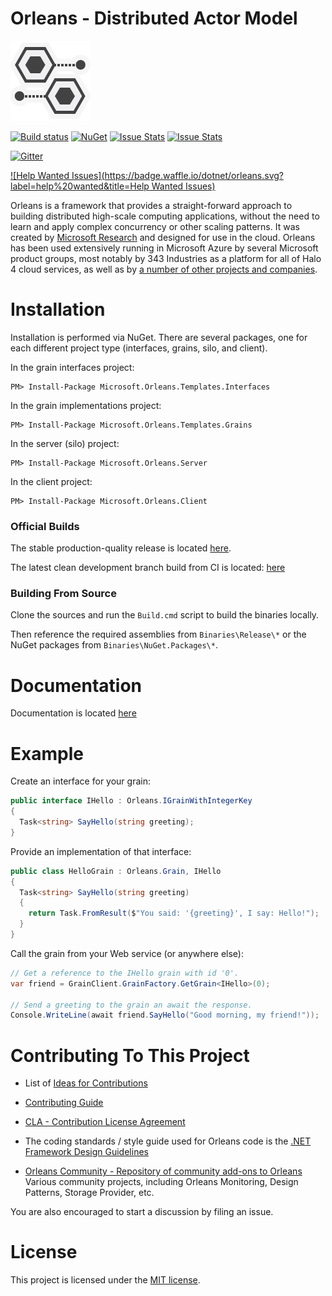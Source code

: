 Orleans - Distributed Actor Model
=======

![Orleans logo](https://github.com/dotnet/orleans/blob/gh-pages/Icons/Orleans/OrleansSDK_128x.png)


[![Build status](http://dotnet-ci.cloudapp.net/job/dotnet_orleans/job/innerloop/badge/icon)](http://dotnet-ci.cloudapp.net/job/dotnet_orleans/job/innerloop)
[![NuGet](https://img.shields.io/nuget/v/Microsoft.Orleans.Core.svg?style=flat)](http://www.nuget.org/profiles/Orleans)
[![Issue Stats](http://www.issuestats.com/github/dotnet/orleans/badge/pr)](http://www.issuestats.com/github/dotnet/orleans)
[![Issue Stats](http://www.issuestats.com/github/dotnet/orleans/badge/issue)](http://www.issuestats.com/github/dotnet/orleans)

[![Gitter](https://badges.gitter.im/Join%20Chat.svg)](https://gitter.im/dotnet/orleans?utm_source=badge&utm_medium=badge&utm_campaign=pr-badge)

[![Help Wanted Issues](https://badge.waffle.io/dotnet/orleans.svg?label=help%20wanted&title=Help Wanted Issues)](http://waffle.io/dotnet/orleans)

Orleans is a framework that provides a straight-forward approach to building distributed high-scale computing applications, without the need to learn and apply complex concurrency or other scaling patterns. 
It was created by [Microsoft Research][MSR-ProjectOrleans] and designed for use in the cloud. 
Orleans has been used extensively running in Microsoft Azure by several Microsoft product groups, most notably by 343 Industries as a platform for all of Halo 4 cloud services, as well as by [a number of other projects and companies](http://dotnet.github.io/orleans/Who-Is-Using-Orleans).

Installation
=======

Installation is performed via NuGet. There are several packages, one for each different project type (interfaces, grains, silo, and client).

In the grain interfaces project:
```
PM> Install-Package Microsoft.Orleans.Templates.Interfaces
```
In the grain implementations project:
```
PM> Install-Package Microsoft.Orleans.Templates.Grains
```
In the server (silo) project:
```
PM> Install-Package Microsoft.Orleans.Server
```
In the client project:
```
PM> Install-Package Microsoft.Orleans.Client
```

### Official Builds
The stable production-quality release is located [here](https://github.com/dotnet/orleans/releases/latest).

The latest clean development branch build from CI is located: [here](http://dotnet-ci.cloudapp.net/job/dotnet_orleans/job/innerloop/lastStableBuild/artifact/)

### Building From Source
Clone the sources and run the `Build.cmd` script to build the binaries locally.

Then reference the required assemblies from `Binaries\Release\*` or the NuGet packages from `Binaries\NuGet.Packages\*`.

Documentation 
=======
Documentation is located [here][Orleans Documentation]

Example
=======

Create an interface for your grain:
```c#
public interface IHello : Orleans.IGrainWithIntegerKey
{
  Task<string> SayHello(string greeting);
}
```

Provide an implementation of that interface:
```c#
public class HelloGrain : Orleans.Grain, IHello
{
  Task<string> SayHello(string greeting)
  {
    return Task.FromResult($"You said: '{greeting}', I say: Hello!");
  }
}
```

Call the grain from your Web service (or anywhere else):
```c#
// Get a reference to the IHello grain with id '0'.
var friend = GrainClient.GrainFactory.GetGrain<IHello>(0);

// Send a greeting to the grain an await the response.
Console.WriteLine(await friend.SayHello("Good morning, my friend!"));
```

Contributing To This Project
=======

* List of [Ideas for Contributions]

* [Contributing Guide]

* [CLA - Contribution License Agreement][CLA]

* The coding standards / style guide used for Orleans code is the [.NET Framework Design Guidelines][DotNet Framework Design Guidelines]

* [Orleans Community - Repository of community add-ons to Orleans](https://github.com/OrleansContrib/) Various community projects, including Orleans Monitoring, Design Patterns, Storage Provider, etc.

You are also encouraged to start a discussion by filing an issue.

License
=======
This project is licensed under the [MIT license](https://github.com/dotnet/orleans/blob/master/LICENSE).


[MSR-ProjectOrleans]: http://research.microsoft.com/projects/orleans/
[Orleans Documentation]: http://dotnet.github.io/orleans/
[Ideas for Contributions]: http://dotnet.github.io/orleans/Ideas-for-Contributions
[Contributing Guide]: https://github.com/dotnet/corefx/wiki/Contributing
[CLA]: https://github.com/dotnet/corefx/wiki/Contribution-License-Agreement-%28CLA%29
[DotNet Framework Design Guidelines]: https://github.com/dotnet/corefx/wiki/Framework-Design-Guidelines-Digest
[Download Link]: http://orleans.codeplex.com/releases/view/144111
